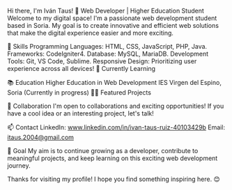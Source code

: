 Hi there, I'm Iván Taus! 👋
Web Developer | Higher Education Student
Welcome to my digital space! I'm a passionate web development student based in Soria. My goal is to create innovative and efficient web solutions that make the digital experience easier and more exciting.

🚀 Skills
Programming Languages: HTML, CSS, JavaScript, PHP, Java.
Frameworks: CodeIgniter4.
Database: MySQL, MariaDB.
Development Tools: Git, VS Code, Sublime.
Responsive Design: Prioritizing user experience across all devices!
🌱 Currently Learning

📚 Education
Higher Education in Web Development
IES Virgen del Espino, Soria (Currently in progress)
👨‍💻 Featured Projects

🤝 Collaboration
I'm open to collaborations and exciting opportunities! If you have a cool idea or an interesting project, let's talk!

📫 Contact
LinkedIn: www.linkedin.com/in/ivan-taus-ruiz-40103429b
Email: itaus.2004@gmail.com

🎯 Goal
My aim is to continue growing as a developer, contribute to meaningful projects, and keep learning on this exciting web development journey.

Thanks for visiting my profile! I hope you find something inspiring here. 😊

<!---
Tauss04/Tauss04 is a ✨ special ✨ repository because its `README.md` (this file) appears on your GitHub profile.
You can click the Preview link to take a look at your changes.
--->
